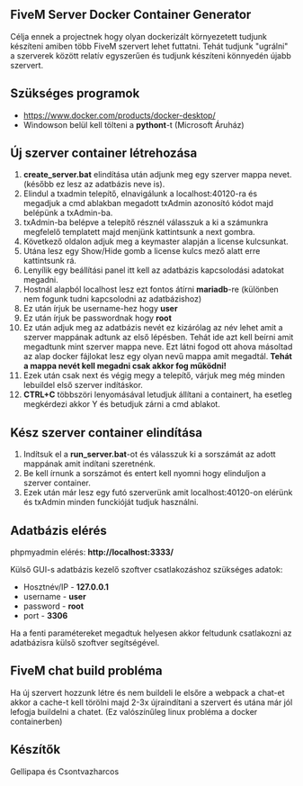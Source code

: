  ## FiveM Server Docker Container Generator

Célja ennek a projectnek hogy olyan dockerizált környezetett tudjunk készíteni amiben több FiveM szervert lehet futtatni. Tehát tudjunk "ugrálni" a szerverek között  relatív egyszerűen és tudjunk készíteni könnyedén újabb szervert.

 ## Szükséges programok
 - https://www.docker.com/products/docker-desktop/
 - Windowson belül kell tölteni a **pythont**-t (Microsoft Áruház)
 ## Új szerver container létrehozása
 
 1. **create_server.bat** elindítása után adjunk meg egy szerver mappa nevet. (később ez lesz az adatbázis neve is).
 2. Elindul a txadmin telepítő, elnavigálunk a localhost:40120-ra és megadjuk a cmd ablakban megadott txAdmin azonosító kódot majd belépünk a txAdmin-ba.
 3. txAdmin-ba belépve a telepítő résznél válasszuk a ki a számunkra megfelelő templatett majd menjünk kattintsunk a next gombra.
 4. Következő oldalon adjuk meg a keymaster alapján a license kulcsunkat.
 5. Utána lesz egy Show/Hide gomb a license kulcs mező alatt erre kattintsunk rá.
 6. Lenyílik egy beállítási panel itt kell az adatbázis kapcsolodási adatokat megadni.
 7. Hostnál alapból localhost lesz ezt fontos átírni **mariadb**-re (különben nem fogunk tudni kapcsolodni az adatbázishoz)
 8. Ez után írjuk be username-hez hogy **user**
 9. Ez után írjuk be passwordnak hogy **root**
 10. Ez után adjuk meg az adatbázis nevét ez kizárólag az név lehet amit a szerver mappának adtunk az első lépésben. Tehát ide azt kell beírni amit megadtunk mint szerver mappa neve. Ezt látni fogod ott ahova másoltad az alap docker fájlokat lesz egy olyan nevű mappa amit megadtál. **Tehát a mappa nevét kell megadni csak akkor fog működni!**
 11. Ezek után csak next és végig megy a telepítő, várjuk meg még minden lebuildel első szerver indításkor.
 12. **CTRL+C** többszöri lenyomásával letudjuk állítani a containert, ha esetleg megkérdezi akkor Y és betudjuk zárni a cmd ablakot.


 ## Kész szerver container elindítása

 1. Indítsuk el a **run_server.bat**-ot és válasszuk ki a sorszámát az adott mappának amit indítani szeretnénk. 
 2. Be kell írnunk a sorszámot és entert kell nyomni hogy elinduljon a szerver container.
 3. Ezek után már lesz egy futó szerverünk amit localhost:40120-on elérünk és txAdmin minden funckióját tudjuk használni.

 ## Adatbázis elérés 

phpmyadmin elérés: **http://localhost:3333/**

Külső GUI-s adatbázis kezelő szoftver csatlakozáshoz szükséges adatok:
- Hosztnév/IP - **127.0.0.1**
- username - **user**
- password - **root**
- port - **3306**

Ha a fenti paramétereket megadtuk helyesen akkor feltudunk csatlakozni az adatbázisra külső szoftver segítségével.

## FiveM chat build probléma
Ha új szervert hozzunk létre és nem buildeli le elsőre a webpack a chat-et akkor a cache-t kell törölni majd 2-3x újraindítani a szervert és utána már jól lefogja buildelni a chatet. (Ez valószínűleg linux probléma a docker containerben)


 ## Készítők
 Gellipapa és Csontvazharcos  
